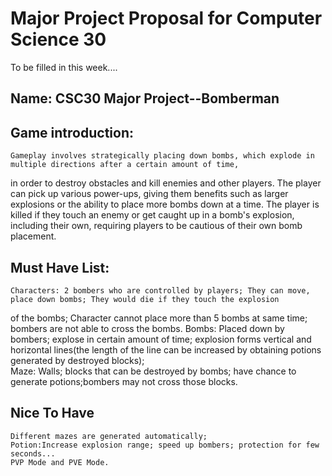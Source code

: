# Major Project Proposal for Computer Science 30

To be filled in this week....

## Name: CSC30 Major Project--Bomberman

## Game introduction:
 	Gameplay involves strategically placing down bombs, which explode in multiple directions after a certain amount of time, 
in order to destroy obstacles and kill enemies and other players. The player can pick up various power-ups, giving them benefits such as 
larger explosions or the ability to place more bombs down at a time. The player is killed if they touch an enemy or get caught up in a
 bomb's explosion, including their own, requiring players to be cautious of their own bomb placement.

## Must Have List:
	Characters: 2 bombers who are controlled by players; They can move, place down bombs; They would die if they touch the explosion 
of the bombs; Character cannot place more than 5 bombs at same time; bombers are not able to cross the bombs.
	Bombs: Placed down by bombers; explose in certain amount of time; explosion forms vertical and horizontal lines(the length of the
line can be increased by obtaining potions generated by destroyed blocks);  
	Maze: Walls; blocks that can be destroyed by bombs; have chance to generate potions;bombers may not cross those blocks.
	
 
## Nice To Have
	Different mazes are generated automatically; 
	Potion:Increase explosion range; speed up bombers; protection for few seconds...
	PVP Mode and PVE Mode.

